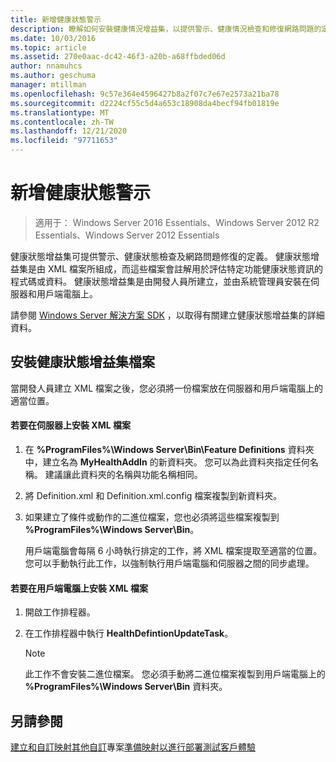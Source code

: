 ```yaml
---
title: 新增健康狀態警示
description: 瞭解如何安裝健康情況增益集，以提供警示、健康情況檢查和修復網路問題的定義。
ms.date: 10/03/2016
ms.topic: article
ms.assetid: 270e0aac-dc42-46f3-a20b-a68ffbded06d
author: nnamuhcs
ms.author: geschuma
manager: mtillman
ms.openlocfilehash: 9c57e364e4596427b8a2f07c7e67e2573a21ba78
ms.sourcegitcommit: d2224cf55c5d4a653c18908da4becf94fb01819e
ms.translationtype: MT
ms.contentlocale: zh-TW
ms.lasthandoff: 12/21/2020
ms.locfileid: "97711653"
---
```

# <a name="add-health-alerts"></a>新增健康狀態警示

>適用于： Windows Server 2016 Essentials、Windows Server 2012 R2 Essentials、Windows Server 2012 Essentials

健康狀態增益集可提供警示、健康狀態檢查及網路問題修復的定義。 健康狀態增益集是由 XML 檔案所組成，而這些檔案會註解用於評估特定功能健康狀態資訊的程式碼或資料。 健康狀態增益集是由開發人員所建立，並由系統管理員安裝在伺服器和用戶端電腦上。

 請參閱 [Windows Server 解決方案 SDK](https://go.microsoft.com/fwlink/?LinkID=248648) ，以取得有關建立健康狀態增益集的詳細資料。

## <a name="installing-health-add-in-files"></a>安裝健康狀態增益集檔案
 當開發人員建立 XML 檔案之後，您必須將一份檔案放在伺服器和用戶端電腦上的適當位置。

#### <a name="to-install-the-xml-files-on-the-server"></a>若要在伺服器上安裝 XML 檔案

1. 在 **%ProgramFiles%\Windows Server\Bin\Feature Definitions** 資料夾中，建立名為 **MyHealthAddIn** 的新資料夾。 您可以為此資料夾指定任何名稱。 建議讓此資料夾的名稱與功能名稱相同。

2. 將 Definition.xml 和 Definition.xml.config 檔案複製到新資料夾。

3. 如果建立了條件或動作的二進位檔案，您也必須將這些檔案複製到 **%ProgramFiles%\Windows Server\Bin**。

   用戶端電腦會每隔 6 小時執行排定的工作，將 XML 檔案提取至適當的位置。 您可以手動執行此工作，以強制執行用戶端電腦和伺服器之間的同步處理。

#### <a name="to-install-the-xml-files-on-the-client-computer"></a>若要在用戶端電腦上安裝 XML 檔案

1.  開啟工作排程器。

2.  在工作排程器中執行 **HealthDefintionUpdateTask**。

    > [!NOTE]
    >  此工作不會安裝二進位檔案。 您必須手動將二進位檔案複製到用戶端電腦上的 **%ProgramFiles%\Windows Server\Bin** 資料夾。

## <a name="see-also"></a>另請參閱
 [建立和自訂映射](Creating-and-Customizing-the-Image.md)[其他自訂](Additional-Customizations.md)專案[準備映射以進行部署](Preparing-the-Image-for-Deployment.md)[測試客戶體驗](Testing-the-Customer-Experience.md)